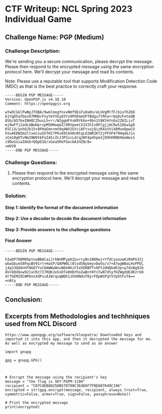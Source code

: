 # CTF Writeup: NCL Spring 2023 Individual Game

## Challenge Name: PGP (Medium)

### Challenge Description:
We're sending you a secure communication, please decrypt the message. Please then respond to the encrypted message using the same encryption protocol here. We'll decrypt your message and read its contents.

Note: Please use a reputable tool that supports Modification Detection Code (MDC) as that is the best practice to correctly craft your response.

```
-----BEGIN PGP MESSAGE-----
Version: OpenPGP.js v4.10.10
Comment: https://openpgpjs.org

wYwDCGklPwNpJTUBA/9wmlmogYnxxNHf9EsFu0a0n/eLUVgMlfF/bioThZ6O
b1YgD5aTbez87MHDcFnytbYVGy83Yv0POEmeGP7Bdgu7tRha+rbq9zFeteQB
8Sb/A57keINHOCZbusLh+rr/W2ggHFXsKRYk6o+9bn1t8KYmYnEe2Z6ILivT
mj0wFfj2adLABwHp+zpM5HHwqmZ/ORVpeeCX1V2hIv0FCgjjACRwS1Qbw1pD
KSCiX/ynh8Jb15+8PHaEmn+mt0q4WV2GYci8FtxajQizRXxnViX6Mxe8pwCU
htw4E8WZm2ltxeCsuG5THI7PKv69C6XHcNtqLO2W03KT2jPFVP479HqdeJin
zCm10gKTvNm39W9tbFoIA5cZnJ3PSzcLdrq2WY4pdVpm3jD95KRNKHGeWwiS
c9Ow1oiaZAGb+QOpD1O/xGea5MxFGocbA1HZN/8=
=mUV8
-----END PGP MESSAGE-----
```

### Challenge Questions:

1. Please then respond to the encrypted message using the same encryption protocol here. We'll decrypt your message and read its contents.


### Solution:



#### Step 1: Identify the format of the document information



#### Step 2: Use a decoder to decode the document information



#### Step 3: Provide answers to the challenge questions

#### Final Answer

```
-----BEGIN PGP MESSAGE-----

hIwDP788M89ptnwBBACaiJrkNnMPypKZovrcyBn1N80wj+YfdCyoavwKzRmPG33j
wbaGbue58PquBV91rt+HaSP/QAPW0Ll0lod5NybmyvDwVo/v7+A7wgWBoLHxPPDL
j4q33QG0nHTNG07YxC0AWWaWnuN6k0KiFIeVDRBPTs6Pt2dHQb4K3p+p7dzNg9Jb
AV+bDU6xw921vCRz7I7RQKJeSnDTe0HbYhoZwBnt0YsTwN7d5yfHZWgdUEdKzrU8
dr7GEMZdCWP6nxXdPviA1W/quqWQh11hhDNduT0yrFDpWSPqYSYpOtFuTA==
=nAty
-----END PGP MESSAGE-----
```

## Conclusion:

## Excerpts from Methodologies and techhniques used from NCL Discord
`https://www.openpgp.org/software/kleopatra/ Downloaded keys and imported it into this app, and then it decrypted the message for me. As well as encrypted my message to send as an answer`

```
import gnupg

gpg = gnupg.GPG()



# Encrypt the message using the recipient's key
message = "the flag is SKY-PGPM-1104"
recipient = "C07CAEB88258B57D700C3E4E6F7FBEA07649C196"
encrypted = str(gpg.encrypt(message, recipient, always_trust=True, symmetric=False, armor=True, sign=False, passphrase=None))

# Print the encrypted message
print(encrypted)
```
